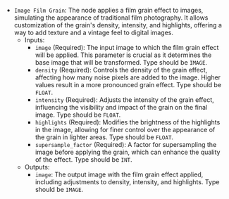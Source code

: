 - `Image Film Grain`: The node applies a film grain effect to images, simulating the appearance of traditional film photography. It allows customization of the grain's density, intensity, and highlights, offering a way to add texture and a vintage feel to digital images.
    - Inputs:
        - `image` (Required): The input image to which the film grain effect will be applied. This parameter is crucial as it determines the base image that will be transformed. Type should be `IMAGE`.
        - `density` (Required): Controls the density of the grain effect, affecting how many noise pixels are added to the image. Higher values result in a more pronounced grain effect. Type should be `FLOAT`.
        - `intensity` (Required): Adjusts the intensity of the grain effect, influencing the visibility and impact of the grain on the final image. Type should be `FLOAT`.
        - `highlights` (Required): Modifies the brightness of the highlights in the image, allowing for finer control over the appearance of the grain in lighter areas. Type should be `FLOAT`.
        - `supersample_factor` (Required): A factor for supersampling the image before applying the grain, which can enhance the quality of the effect. Type should be `INT`.
    - Outputs:
        - `image`: The output image with the film grain effect applied, including adjustments to density, intensity, and highlights. Type should be `IMAGE`.
